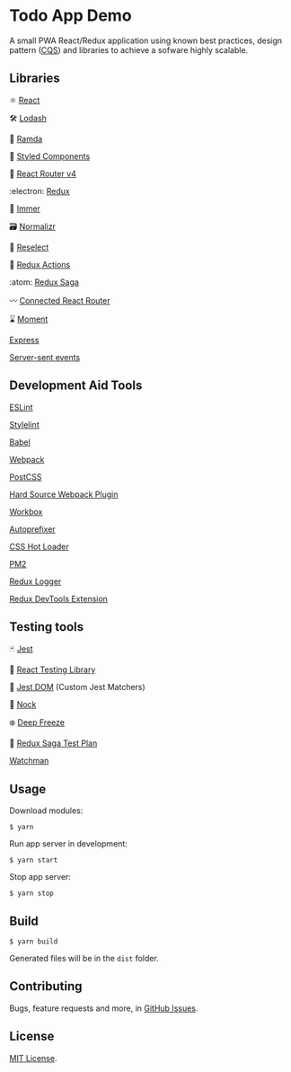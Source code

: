 Todo App Demo
======
A small PWA React/Redux application using known best practices, design pattern ([CQS](https://en.wikipedia.org/wiki/Command%E2%80%93query_separation)) and libraries to achieve a sofware highly scalable.

Libraries
------
:atom_symbol: [React](https://reactjs.org/)

:hammer_and_wrench: [Lodash](https://lodash.com/)

:ram: [Ramda](https://ramdajs.com/)

:nail_care: [Styled Components](https://www.styled-components.com/)

:gift: [React Router v4](https://github.com/ReactTraining/react-router)

:electron: [Redux](https://redux.js.org/)

:gem: [Immer](https://github.com/mweststrate/immer)

:card_file_box: [Normalizr](https://github.com/paularmstrong/normalizr)

:robot: [Reselect](https://github.com/reduxjs/reselect)

:punch: [Redux Actions](https://redux-actions.js.org/)

:atom: [Redux Saga](https://redux-saga.js.org/)

:wavy_dash: [Connected React Router](https://github.com/supasate/connected-react-router)

:hourglass: [Moment](https://github.com/moment/moment/)

[Express](http://expressjs.com/)

[Server-sent events](https://developer.mozilla.org/en-US/docs/Web/API/Server-sent_events/Using_server-sent_events)

Development Aid Tools
------
[ESLint](https://eslint.org/)

[Stylelint](https://stylelint.io/)

[Babel](https://babeljs.io/)

[Webpack](https://webpack.js.org/)

[PostCSS](https://postcss.org/)

[Hard Source Webpack Plugin](https://github.com/mzgoddard/hard-source-webpack-plugin)

[Workbox](https://developers.google.com/web/tools/workbox/)

[Autoprefixer](https://github.com/postcss/autoprefixer)

[CSS Hot Loader](https://github.com/shepherdwind/css-hot-loader)

[PM2](http://pm2.keymetrics.io/)

[Redux Logger](https://github.com/evgenyrodionov/redux-logger)

[Redux DevTools Extension](https://github.com/zalmoxisus/redux-devtools-extension)

Testing tools
------
:black_joker: [Jest](https://jestjs.io/)

:goat: [React Testing Library](https://github.com/kentcdodds/react-testing-library)

:owl: [Jest DOM](https://github.com/gnapse/jest-dom) (Custom Jest Matchers)

:door: [Nock](https://github.com/nock/nock)

:snowflake: [Deep Freeze](https://github.com/substack/deep-freeze)

:book: [Redux Saga Test Plan](http://redux-saga-test-plan.jeremyfairbank.com/)

[Watchman](https://facebook.github.io/watchman/)

Usage
------
Download modules:

	$ yarn

Run app server in development:

	$ yarn start

Stop app server:

	$ yarn stop

Build
------
	$ yarn build

Generated files will be in the `dist` folder.

Contributing
------
Bugs, feature requests and more, in [GitHub Issues](https://github.com/brneto/todos-app/issues).

License
-------
[MIT License](https://github.com/brneto/todos-app/blob/master/LICENSE.md).
